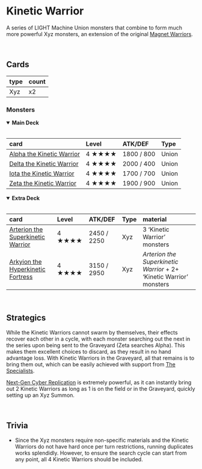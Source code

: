 # Kinetic Warrior

A series of LIGHT Machine Union monsters that combine to form much more powerful Xyz monsters, an extension of the original [Magnet Warriors](yugioh.fandom.com/wiki/Magnet_Warrior).


<br>


## Cards

| type | count |
| :--- | :---- |
| Xyz  | x2 |

### Monsters

<details open>
  <summary> <b> Main Deck </b> </summary> <br>

| card | Level | ATK/DEF | Type |
| :--- | :---- | :------ | :--- |
| [Alpha the Kinetic Warrior](../cards/monsters/standard/Alpha%20the%20Kinetic%20Warrior.md) | 4 ★★★★ | 1800 / 800 | Union |
| [Delta the Kinetic Warrior](../cards/monsters/standard/Delta%20the%20Kinetic%20Warrior.md) | 4 ★★★★ | 2000 / 400 | Union |
| [Iota the Kinetic Warrior](../cards/monsters/standard/Iota%20the%20Kinetic%20Warrior.md) | 4 ★★★★ | 1700 / 700 | Union |
| [Zeta the Kinetic Warrior](../cards/monsters/standard/Zeta%20the%20Kinetic%20Warrior.md) | 4 ★★★★ | 1900 / 900 | Union |

</details>

<details open>
  <summary> <b> Extra Deck </b> </summary> <br>

| card | Level | ATK/DEF | Type | material |
| :--- | :---- | :------ | :--- | :------- |
| [Arterion the Superkinetic Warrior](../cards/monsters/–/Arterion%20the%20Superkinetic%20Warrior.md) | 4 ★★★★ | 2450 / 2250 | Xyz | 3 ‘Kinetic Warrior’ monsters |
| [Arkyion the Hyperkinetic Fortress](../cards/monsters/–/Arterion%20the%20Superkinetic%20Warrior.md) | 4 ★★★★ | 3150 / 2950 | Xyz | *Arterion the Superkinetic Warrior* + 2+ ‘Kinetic Warrior’ monsters |

</details>


<br>


## Strategics

While the Kinetic Warriors cannot swarm by themselves, their effects recover each other in a cycle, with each monster searching out the next in the series upon being sent to the Graveyard (Zeta searches Alpha). This makes them excellent choices to discard, as they result in no hand advantage loss. With Kinetic Warriors in the Graveyard, all that remains is to bring them out, which can be easily achieved with support from [The Specialists](The%20Specialists.md).

[Next-Gen Cyber Replication]() is extremely powerful, as it can instantly bring out 2 Kinetic Warriors as long as 1 is on the field or in the Graveyard, quickly setting up an Xyz Summon.


<br>


## Trivia

- Since the Xyz monsters require non-specific materials and the Kinetic Warriors do not have hard once per turn restrictions, running duplicates works splendidly. However, to ensure the search cycle can start from any point, all 4 Kinetic Warriors should be included.
